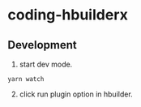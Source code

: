 # coding-hbuilderx 

## Development

1. start dev mode.

```console
yarn watch
```

2. click run plugin option in hbuilder.
